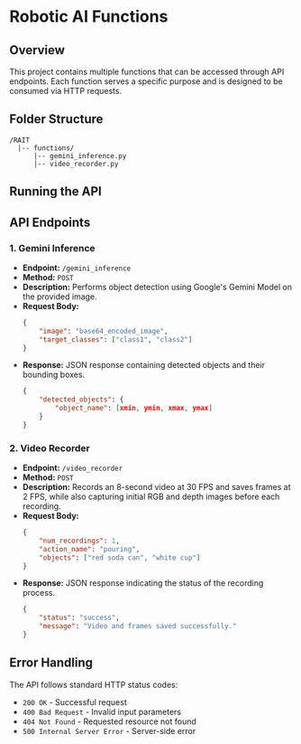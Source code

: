 # Robotic AI Functions

## Overview
This project contains multiple functions that can be accessed through API endpoints. Each function serves a specific purpose and is designed to be consumed via HTTP requests.

## Folder Structure
```
/RAIT
  |-- functions/
      |-- gemini_inference.py
      |-- video_recorder.py
```

## Running the API

## API Endpoints

### 1. Gemini Inference
- **Endpoint:** `/gemini_inference`
- **Method:** `POST`
- **Description:** Performs object detection using Google's Gemini Model on the provided image.
- **Request Body:**
    ```json
    {
        "image": "base64_encoded_image",
        "target_classes": ["class1", "class2"]
    }
    ```
- **Response:** JSON response containing detected objects and their bounding boxes.
    ```json
    {
        "detected_objects": {
            "object_name": [xmin, ymin, xmax, ymax]
        }
    }
    ```

### 2. Video Recorder
- **Endpoint:** `/video_recorder`
- **Method:** `POST`
- **Description:** Records an 8-second video at 30 FPS and saves frames at 2 FPS, while also capturing initial RGB and depth images before each recording.
- **Request Body:**
    ```json
    {
        "num_recordings": 1,
        "action_name": "pouring",
        "objects": ["red soda can", "white cup"]
    }
    ```
- **Response:** JSON response indicating the status of the recording process.
    ```json
    {
        "status": "success",
        "message": "Video and frames saved successfully."
    }
    ```

## Error Handling
The API follows standard HTTP status codes:
- `200 OK` - Successful request
- `400 Bad Request` - Invalid input parameters
- `404 Not Found` - Requested resource not found
- `500 Internal Server Error` - Server-side error
